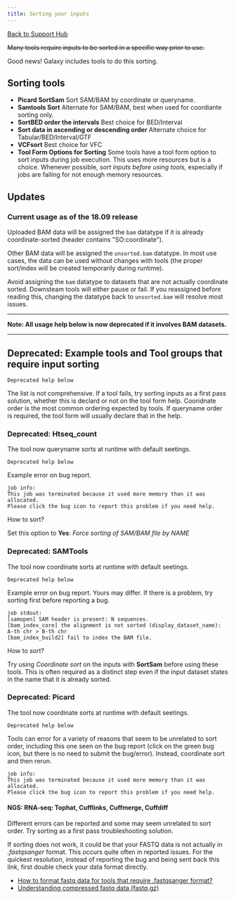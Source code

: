 ```yaml
---
title: Sorting your inputs
---
```

[Back to Support Hub](/src/support/index.md)

~~Many tools require inputs to be sorted in a specific way prior to use.~~

Good news! Galaxy includes tools to do this sorting.

## Sorting tools

* **Picard SortSam**  Sort SAM/BAM by coordinate or queryname.
* **Samtools Sort** Alternate for SAM/BAM, best when used for coordiante sorting only.
* **SortBED order the intervals** Best choice for BED/Interval
* **Sort data in ascending or descending order** Alternate choice for Tabular/BED/Interval/GTF
* **VCFsort** Best choice for VFC
* **Tool Form Options for Sorting** Some tools have a tool form option to sort inputs during job execution. This uses more resources but is a choice. Whenever possible, _sort inputs before using tools_, especially if jobs are failing for not enough memory resources.

## Updates 

### Current usage as of the 18.09 release

Uploaded BAM data will be assigned the `bam` datatype if it is already coordinate-sorted (header contains "SO:coordinate").

Other BAM data will be assigned the `unsorted.bam` datatype. In most use cases, the data can be used without changes with tools (the proper sort/index will be created temporarily during runtime).

Avoid assigning the `bam` datatype to datasets that are not actually coordinate sorted. Downsteam tools will either pause or fail. If you reassigned before reading this, changing the datatype back to `unsorted.bam` will resolve most issues.


----

**Note: All usage help below is now deprecated if it involves BAM datasets.**

----

## Deprecated: Example tools and Tool groups that require input sorting 

`Deprecated help below`

The list is not comprehensive. If a tool fails, try sorting inputs as a first pass solution, whether this is declard or not on the tool form help. Cooridnate order is the most common ordering expected by tools. If queryname order is required, the tool form will usually declare that in the help.

### Deprecated: Htseq_count

The tool now queryname sorts at runtime with default seetings.

`Deprecated help below`

Example error on bug report. 

```
job info:
This job was terminated because it used more memory than it was allocated.
Please click the bug icon to report this problem if you need help.
```

How to sort?

Set this option to **Yes**: _Force sorting of SAM/BAM file by NAME_

### Deprecated: SAMTools

The tool now coordinate sorts at runtime with default seetings.

`Deprecated help below`

Example error on bug report. Yours may differ. If there is a problem, try sorting first before reporting a bug.

```
job stdout:
[samopen] SAM header is present: N sequences.
[bam_index_core] the alignment is not sorted (display_dataset_name): A-th chr > B-th chr
[bam_index_build2] fail to index the BAM file.
```

How to sort?

Try using *Coordinate sort* on the inputs with **SortSam** before using these tools. This is often required as a distinct step even if the input dataset states in the name that it is already sorted.


### Deprecated: Picard

The tool now coordinate sorts at runtime with default seetings.

`Deprecated help below`

Tools can error for a variety of reasons that seem to be unrelated to sort order, including this one seen on the bug report (click on the green bug icon, but there is no need to submit the bug/error). Instead, coordinate sort and then rerun.

```
job info:
This job was terminated because it used more memory than it was allocated.
Please click the bug icon to report this problem if you need help.
```


#### NGS: RNA-seq: Tophat, Cufflinks, Cuffmerge, Cuffdiff

Different errors can be reported and some may seem unrelated to sort order. Try sorting as a first pass troubleshooting solution.

If sorting does not work, it could be that your FASTQ data is not actually in *.fastqsanger* format. This occurs quite often in reported issues. For the quickest resolution, instead of reporting the bug and being sent back this link, first double check your data format directly.
* [How to format fastq data for tools that require .fastqsanger format?](/src/learn/fastqsanger/index.md)
* [Understanding compressed fastq data (fastq.gz)](/src/learn/compressed-fastq/index.md)

